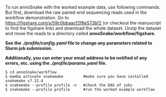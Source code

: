 To run annoSnake with the worked example data, use following commands. But first, download the raw paired-end sequencing reads used in the workflow demonstration. Go to https://figshare.com/s/59c0bbaacf2f8e573bf2 (or checkout the manuscript to find the figshare link) and download the whole dataset. Unzip the dataset and move the reads to a directory called **annoSnake/workflow/figshare**.

**See the *./profile/config.yaml* file to change any parameters related to Slurm job submission.**

**Additionally, you can enter your email address to be notified of any errors, etc. using the *./profile/params.yaml* file.**


    $ cd annoSnake/workflow 
    $ mamba activate snakemake         #make sure you have installed snakemake v7.32.4
    $ snakemake --profile profile -n   #check the DAG of jobs
    $ snakemake --profile profile      #run the worked example workflow
